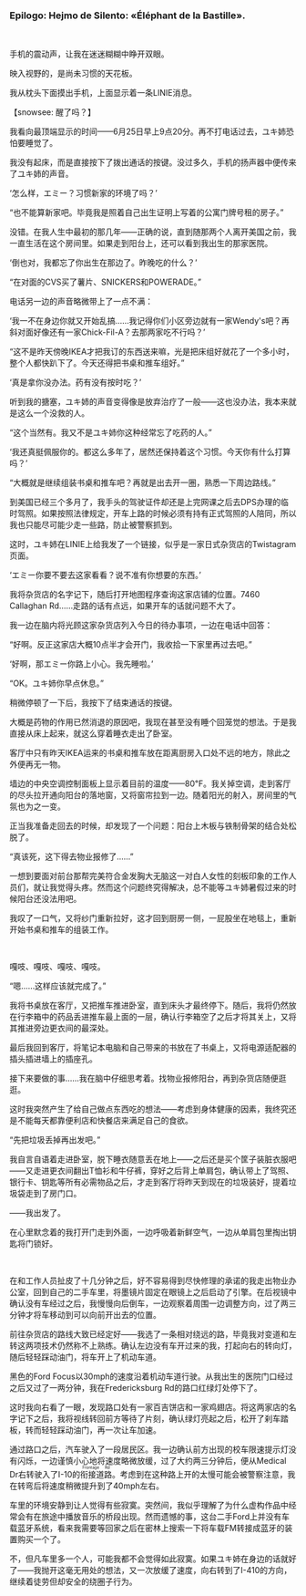 ### Epilogo: Hejmo de Silento: «Éléphant de la Bastille».

&emsp;

手机的震动声，让我在迷迷糊糊中睁开双眼。

映入视野的，是尚未习惯的天花板。

我从枕头下面摸出手机，上面显示着一条LINIE消息。

【snowsee: 醒了吗？】

我看向最顶端显示的时间——6月25日早上9点20分。再不打电话过去，ユキ姉恐怕要睡觉了。

我没有起床，而是直接按下了拨出通话的按键。没过多久，手机的扬声器中便传来了ユキ姉的声音。

‘怎么样，エミー？习惯新家的环境了吗？’

“也不能算新家吧。毕竟我是照着自己出生证明上写着的公寓门牌号租的房子。”

没错。在我人生中最初的那几年——正确的说，直到随那两个人离开美国之前，我一直生活在这个房间里。如果走到阳台上，还可以看到我出生的那家医院。

‘倒也对，我都忘了你出生在那边了。昨晚吃的什么？’

“在对面的CVS买了薯片、SNICKERS和POWERADE。”

电话另一边的声音略微带上了一点不满：

‘我一不在身边你就又开始乱搞……我记得你们小区旁边就有一家Wendy's吧？再斜对面好像还有一家Chick-Fil-A？去那两家吃不行吗？’

“这不是昨天傍晚IKEA才把我订的东西送来嘛，光是把床组好就花了一个多小时，整个人都快趴下了。今天还得把书桌和推车组好。”

‘真是拿你没办法。药有没有按时吃？’

听到我的搪塞，ユキ姉的声音变得像是放弃治疗了一般——这也没办法，我本来就是这么一个没救的人。

“这个当然有。我又不是ユキ姉你这种经常忘了吃药的人。”

‘我还真挺佩服你的。都这么多年了，居然还保持着这个习惯。今天你有什么打算吗？’

“大概就是继续组装书桌和推车吧？再就是出去开一圈，熟悉一下周边路线。”

到美国已经三个多月了，我手头的驾驶证件却还是上完网课之后去DPS办理的临时驾照。如果按照法律规定，开车上路的时候必须有持有正式驾照的人陪同，所以我也只能尽可能少走一些路，防止被警察抓到。

这时，ユキ姉在LINIE上给我发了一个链接，似乎是一家日式杂货店的Twistagram页面。

‘エミー你要不要去这家看看？说不准有你想要的东西。’

我将杂货店的名字记下，随后打开地图程序查询这家店铺的位置。7460 Callaghan Rd……走路的话有点远，如果开车的话就问题不大了。

我一边在脑内将光顾这家杂货店列入今日的待办事项，一边在电话中回答：

“好啊。反正这家店大概10点半才会开门，我收拾一下家里再过去吧。”

‘好啊，那エミー你路上小心。我先睡啦。’

“OK。ユキ姉你早点休息。”

稍微停顿了一下后，我按下了结束通话的按键。

大概是药物的作用已然消退的原因吧，我现在甚至没有睡个回笼觉的想法。于是我直接从床上起来，就这么穿着睡衣走出了卧室。

客厅中只有昨天IKEA运来的书桌和推车放在距离厨房入口处不远的地方，除此之外便再无一物。

墙边的中央空调控制面板上显示着目前的温度——80℉。我关掉空调，走到客厅的尽头拉开通向阳台的落地窗，又将窗帘拉到一边。随着阳光的射入，房间里的气氛也为之一变。

正当我准备走回去的时候，却发现了一个问题：阳台上木板与铁制骨架的结合处松脱了。

“真该死，这下得去物业报修了……”

一想到要面对前台那帮完美符合金发胸大无脑这一对白人女性的刻板印象的工作人员们，就让我觉得头疼。然而这个问题终究得解决，总不能等ユキ姉暑假过来的时候阳台还没法用吧。

我叹了一口气，又将纱门重新拉好，这才回到厨房一侧，一屁股坐在地毯上，重新开始书桌和推车的组装工作。

&emsp;

嘎吱、嘎吱、嘎吱、嘎吱。

“嗯……这样应该就完成了。”

我将书桌放在客厅，又把推车推进卧室，直到床头才最终停下。随后，我将仍然放在行李箱中的药品丢进推车最上面的一层，确认行李箱空了之后才将其关上，又将其推进旁边更衣间的最深处。

最后我回到客厅，将笔记本电脑和自己带来的书放在了书桌上，又将电源适配器的插头插进墙上的插座孔。

接下来要做的事……我在脑中仔细思考着。找物业报修阳台，再到杂货店随便逛逛。

这时我突然产生了给自己做点东西吃的想法——考虑到身体健康的因素，我终究还是不能每天都靠便利店和快餐店来满足自己的食欲。

“先把垃圾丢掉再出发吧。”

我自言自语着走进卧室，脱下睡衣随意丢在地上——之后还是买个筐子装脏衣服吧——又走进更衣间翻出T恤衫和牛仔裤，穿好之后背上单肩包，确认带上了驾照、银行卡、钥匙等所有必需物品之后，才走到客厅将昨天到现在的垃圾装好，提着垃圾袋走到了房门口。

——我出发了。

在心里默念着的我打开门走到外面，一边呼吸着新鲜空气，一边从单肩包里掏出钥匙将门锁好。

&emsp;

在和工作人员扯皮了十几分钟之后，好不容易得到尽快修理的承诺的我走出物业办公室，回到自己的二手车里，将墨镜片固定在眼镜上之后启动了引擎。在后视镜中确认没有车经过之后，我慢慢向后倒车，一边观察着周围一边调整方向，过了两三分钟才将车移动到可以向前开出去的位置。

前往杂货店的路线大致已经定好——我选了一条相对绕远的路，毕竟我对变道和左转这两项技术仍然称不上熟练。确认左边没有车开过来的我，打起向右的转向灯，随后轻轻踩动油门，将车开上了机动车道。

黑色的Ford Focus以30mph的速度沿着机动车道行驶。从我出生的医院门口经过之后又过了一两分钟，我在Fredericksburg Rd的路口红绿灯处停下了。

这时我向右看了一眼，发现路口处有一家百吉饼店和一家鸡翅店。将这两家店的名字记下之后，我将视线转回前方等待了片刻，确认绿灯亮起之后，松开了刹车踏板，转而轻轻踩动油门，再一次让车加速。

通过路口之后，汽车驶入了一段居民区。我一边确认前方出现的校车限速提示灯没有闪烁，一边谨慎小心地将速度略微放缓，过了大约两三分钟后，便从Medical Dr右转驶入了I-10的<ruby><rb>衔接道路</rb><rt>Frontage Rd</rt></ruby>。考虑到在这种路上开的太慢可能会被警察注意，我在转弯后将速度稍微提升到了40mph左右。

车里的环境安静到让人觉得有些寂寞。突然间，我似乎理解了为什么虚构作品中经常会有在旅途中播放音乐的桥段出现。然而遗憾的事，这台二手Ford上并没有车载蓝牙系统，看来我需要等回家之后在密林上搜索一下将车载FM转接成蓝牙的装置购买一个了。

不，但凡车里多一个人，可能我都不会觉得如此寂寞。如果ユキ姉在身边的话就好了——我抛开这毫无用处的想法，又一次放缓了速度，向右转到了I-410的方向，继续着徒劳但却安全的绕圈子行为。

&emsp;

